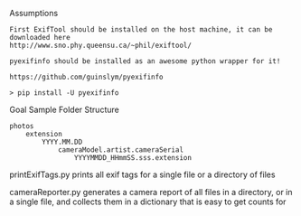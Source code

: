 Assumptions

	First ExifTool should be installed on the host machine, it can be downloaded here
	http://www.sno.phy.queensu.ca/~phil/exiftool/

	pyexifinfo should be installed as an awesome python wrapper for it!

	https://github.com/guinslym/pyexifinfo

	> pip install -U pyexifinfo



Goal Sample Folder Structure

	photos
		extension
			YYYY.MM.DD
				cameraModel.artist.cameraSerial
					YYYYMMDD_HHmmSS.sss.extension


printExifTags.py
	prints all exif tags for a single file or a directory of files

cameraReporter.py
	generates a camera report of all files in a directory, or in a single file, and collects them in a dictionary that is easy to get counts for
